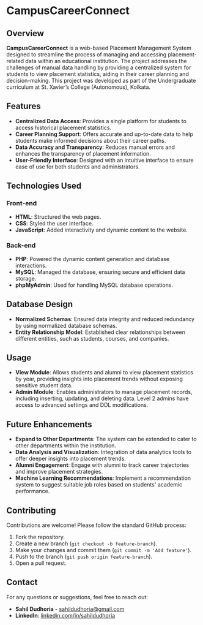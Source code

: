 # CampusCareerConnect

## Overview

**CampusCareerConnect** is a web-based Placement Management System designed to streamline the process of managing and accessing placement-related data within an educational institution. The project addresses the challenges of manual data handling by providing a centralized system for students to view placement statistics, aiding in their career planning and decision-making. This project was developed as part of the Undergraduate curriculum at St. Xavier’s College (Autonomous), Kolkata.

## Features

- **Centralized Data Access**: Provides a single platform for students to access historical placement statistics.
- **Career Planning Support**: Offers accurate and up-to-date data to help students make informed decisions about their career paths.
- **Data Accuracy and Transparency**: Reduces manual errors and enhances the transparency of placement information.
- **User-Friendly Interface**: Designed with an intuitive interface to ensure ease of use for both students and administrators.

## Technologies Used

### Front-end
- **HTML**: Structured the web pages.
- **CSS**: Styled the user interface.
- **JavaScript**: Added interactivity and dynamic content to the website.

### Back-end
- **PHP**: Powered the dynamic content generation and database interactions.
- **MySQL**: Managed the database, ensuring secure and efficient data storage.
- **phpMyAdmin**: Used for handling MySQL database operations.

## Database Design

- **Normalized Schemas**: Ensured data integrity and reduced redundancy by using normalized database schemas.
- **Entity Relationship Model**: Established clear relationships between different entities, such as students, courses, and companies.

## Usage

- **View Module**: Allows students and alumni to view placement statistics by year, providing insights into placement trends without exposing sensitive student data.
- **Admin Module**: Enables administrators to manage placement records, including inserting, updating, and deleting data. Level 2 admins have access to advanced settings and DDL modifications.

## Future Enhancements

- **Expand to Other Departments**: The system can be extended to cater to other departments within the institution.
- **Data Analysis and Visualization**: Integration of data analytics tools to offer deeper insights into placement trends.
- **Alumni Engagement**: Engage with alumni to track career trajectories and improve placement strategies.
- **Machine Learning Recommendations**: Implement a recommendation system to suggest suitable job roles based on students' academic performance.

## Contributing

Contributions are welcome! Please follow the standard GitHub process:
1. Fork the repository.
2. Create a new branch (`git checkout -b feature-branch`).
3. Make your changes and commit them (`git commit -m 'Add feature'`).
4. Push to the branch (`git push origin feature-branch`).
5. Open a pull request.

## Contact

For any questions or suggestions, feel free to reach out:

- **Sahil Dudhoria** - sahildudhoria@gmail.com
- **LinkedIn**: [linkedin.com/in/sahildudhoria](https://www.linkedin.com/in/sahildudhoria)

